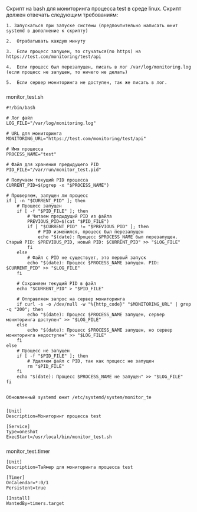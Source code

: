  Cкрипт на bash для мониторинга процесса test в среде linux. Скрипт должен отвечать следующим требованиям:
 
    1. Запускаться при запуске системы (предпочтительно написать юнит systemd в дополнение к скрипту)
    
    2.  Отрабатывать каждую минуту
    
    3.  Если процесс запущен, то стучаться(по https) на https://test.com/monitoring/test/api
    
    4.  Если процесс был перезапущен, писать в лог /var/log/monitoring.log (если процесс не запущен, то ничего не делать) 
    
    5.  Если сервер мониторинга не доступен, так же писать в лог.
    

###

monitor_test.sh
```
#!/bin/bash

# Лог файл
LOG_FILE="/var/log/monitoring.log"

# URL для мониторинга
MONITORING_URL="https://test.com/monitoring/test/api"

# Имя процесса
PROCESS_NAME="test"

# Файл для хранения предыдущего PID
PID_FILE="/var/run/monitor_test.pid"

# Получаем текущий PID процесса
CURRENT_PID=$(pgrep -x "$PROCESS_NAME")

# Проверяем, запущен ли процесс
if [ -n "$CURRENT_PID" ]; then
    # Процесс запущен
    if [ -f "$PID_FILE" ]; then
        # Читаем предыдущий PID из файла
        PREVIOUS_PID=$(cat "$PID_FILE")
        if [ "$CURRENT_PID" != "$PREVIOUS_PID" ]; then
            # PID изменился, процесс был перезапущен
            echo "$(date): Процесс $PROCESS_NAME был перезапущен. Старый PID: $PREVIOUS_PID, новый PID: $CURRENT_PID" >> "$LOG_FILE"
        fi
    else
        # Файл с PID не существует, это первый запуск
        echo "$(date): Процесс $PROCESS_NAME запущен. PID: $CURRENT_PID" >> "$LOG_FILE"
    fi

    # Сохраняем текущий PID в файл
    echo "$CURRENT_PID" > "$PID_FILE"

    # Отправляем запрос на сервер мониторинга
    if curl -s -o /dev/null -w "%{http_code}" "$MONITORING_URL" | grep -q "200"; then
        echo "$(date): Процесс $PROCESS_NAME запущен, сервер мониторинга доступен" >> "$LOG_FILE"
    else
        echo "$(date): Процесс $PROCESS_NAME запущен, но сервер мониторинга недоступен" >> "$LOG_FILE"
    fi
else
    # Процесс не запущен
    if [ -f "$PID_FILE" ]; then
        # Удаляем файл с PID, так как процесс не запущен
        rm "$PID_FILE"
    fi
    echo "$(date): Процесс $PROCESS_NAME не запущен" >> "$LOG_FILE"
fi


Обновленный systemd юнит /etc/systemd/system/monitor_te
```

###

```
[Unit]
Description=Мониторинг процесса test

[Service]
Type=oneshot
ExecStart=/usr/local/bin/monitor_test.sh
```
###

monitor_test.timer

```
[Unit]
Description=Таймер для мониторинга процесса test

[Timer]
OnCalendar=*:0/1
Persistent=true

[Install]
WantedBy=timers.target
```
